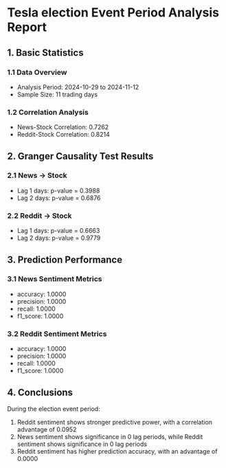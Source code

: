 # Tesla election Event Period Analysis Report

## 1. Basic Statistics

### 1.1 Data Overview
- Analysis Period: 2024-10-29 to 2024-11-12
- Sample Size: 11 trading days

### 1.2 Correlation Analysis
- News-Stock Correlation: 0.7262
- Reddit-Stock Correlation: 0.8214

## 2. Granger Causality Test Results

### 2.1 News -> Stock
- Lag 1 days: p-value = 0.3988
- Lag 2 days: p-value = 0.6876

### 2.2 Reddit -> Stock
- Lag 1 days: p-value = 0.6663
- Lag 2 days: p-value = 0.9779

## 3. Prediction Performance

### 3.1 News Sentiment Metrics
- accuracy: 1.0000
- precision: 1.0000
- recall: 1.0000
- f1_score: 1.0000

### 3.2 Reddit Sentiment Metrics
- accuracy: 1.0000
- precision: 1.0000
- recall: 1.0000
- f1_score: 1.0000

## 4. Conclusions

During the election event period:

1. Reddit sentiment shows stronger predictive power, with a correlation advantage of 0.0952
2. News sentiment shows significance in 0 lag periods, while Reddit sentiment shows significance in 0 lag periods
3. Reddit sentiment has higher prediction accuracy, with an advantage of 0.0000
